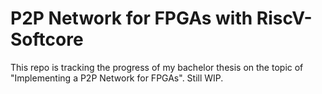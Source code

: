 # P2P Network for FPGAs with RiscV-Softcore
This repo is tracking the progress of my bachelor thesis on the topic of "Implementing a P2P Network for FPGAs".
Still WIP.

